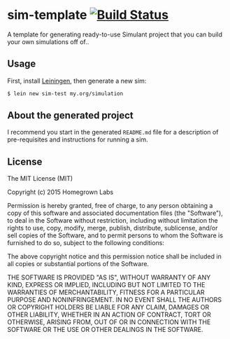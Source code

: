 # sim-template [![Build Status](https://travis-ci.org/homegrownlabs/sim-template.svg?branch=master)](https://travis-ci.org/homegrownlabs/sim-template)

A template for generating ready-to-use Simulant project that you can build your
own simulations off of..

## Usage

First, install [Leiningen](http://leiningen.org/), then generate a new sim:

```sh
$ lein new sim-test my.org/simulation
```

## About the generated project

I recommend you start in the generated `README.md` file for a description of
pre-requisites and instructions for running a sim.

## License

The MIT License (MIT)

Copyright (c) 2015 Homegrown Labs

Permission is hereby granted, free of charge, to any person obtaining a copy
of this software and associated documentation files (the "Software"), to deal
in the Software without restriction, including without limitation the rights
to use, copy, modify, merge, publish, distribute, sublicense, and/or sell
copies of the Software, and to permit persons to whom the Software is
furnished to do so, subject to the following conditions:

The above copyright notice and this permission notice shall be included in all
copies or substantial portions of the Software.

THE SOFTWARE IS PROVIDED "AS IS", WITHOUT WARRANTY OF ANY KIND, EXPRESS OR
IMPLIED, INCLUDING BUT NOT LIMITED TO THE WARRANTIES OF MERCHANTABILITY,
FITNESS FOR A PARTICULAR PURPOSE AND NONINFRINGEMENT. IN NO EVENT SHALL THE
AUTHORS OR COPYRIGHT HOLDERS BE LIABLE FOR ANY CLAIM, DAMAGES OR OTHER
LIABILITY, WHETHER IN AN ACTION OF CONTRACT, TORT OR OTHERWISE, ARISING FROM,
OUT OF OR IN CONNECTION WITH THE SOFTWARE OR THE USE OR OTHER DEALINGS IN THE
SOFTWARE.

